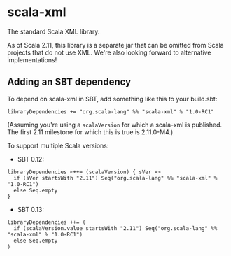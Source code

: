 scala-xml
=========

The standard Scala XML library.

As of Scala 2.11, this library is a separate jar that can be omitted from Scala projects that do not use XML.
We're also looking forward to alternative implementations!

## Adding an SBT dependency
To depend on scala-xml in SBT, add something like this to your build.sbt:

```
libraryDependencies += "org.scala-lang" %% "scala-xml" % "1.0-RC1"
```

(Assuming you're using a `scalaVersion` for which a scala-xml is published.
The first 2.11 milestone for which this is true is 2.11.0-M4.)

To support multiple Scala versions:

  - SBT 0.12:
```
libraryDependencies <++= (scalaVersion) { sVer =>
  if (sVer startsWith "2.11") Seq("org.scala-lang" %% "scala-xml" % "1.0-RC1")
  else Seq.empty
}
```

  - SBT 0.13:
```
libraryDependencies ++= (
  if (scalaVersion.value startsWith "2.11") Seq("org.scala-lang" %% "scala-xml" % "1.0-RC1")
  else Seq.empty
)
```
